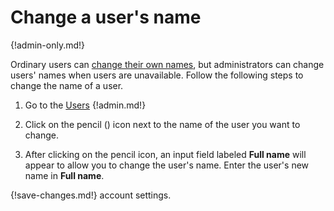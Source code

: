 # Change a user's name

{!admin-only.md!}

Ordinary users can [change their own names](/help/change-your-name), but
administrators can change users' names when users are
unavailable. Follow the following steps to change the name of a user.

1. Go to the [Users](/#organization/user-list-admin)
{!admin.md!}

2. Click on the pencil (<i class="icon-vector-pencil"></i>) icon next to
the name of the user you want to change.

3. After clicking on the pencil icon, an input field labeled **Full name** will
appear to allow you to change the user's name. Enter the user's new name in
**Full name**.

{!save-changes.md!} account settings.
